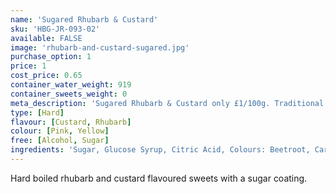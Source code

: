 ```yaml
---
name: 'Sugared Rhubarb & Custard'
sku: 'HBG-JR-093-02'
available: FALSE
image: 'rhubarb-and-custard-sugared.jpg'
purchase_option: 1
price: 1
cost_price: 0.65
container_water_weight: 919
container_sweets_weight: 0
meta_description: 'Sugared Rhubarb & Custard only £1/100g. Traditional sweets and more at Humbugs Confectionery Store. Specialists in satisfying your sweet tooth!'
type: [Hard]
flavour: [Custard, Rhubarb]
colour: [Pink, Yellow]
free: [Alcohol, Sugar]
ingredients: 'Sugar, Glucose Syrup, Citric Acid, Colours: Beetroot, Carotene'
---
```

Hard boiled rhubarb and custard flavoured sweets with a sugar coating.